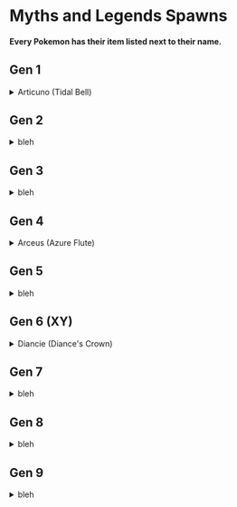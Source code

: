 # Myths and Legends Spawns
#### Every Pokemon has their item listed next to their name.
## Gen 1
<details>
<summary>Articuno (Tidal Bell)</summary>
<br>
  You Need <strong>3 Ice Stones</strong> In Your Inventory
  <br>
  Use A <strong>Tidal Bell</strong> In:
  <ul>
  <br>
  <li>Frozen Ocean</li>
  <li>Frozen Peaks</li>
  <li>Frozen River</li>
  <li>Snowy Beach</li>
  <li>Snowy Plains</li>
  <li>Snowy Slopes</li>
  <li>Snowy Taiga</li>
  </ul>
<br>
not done yet...
</details>

## Gen 2
<details>
<summary>bleh</summary>
<br>
not done yet...
</details>

## Gen 3
<details>
<summary>bleh</summary>
<br>
not done yet...
</details>

## Gen 4
<details>
<summary>Arceus (Azure Flute)</summary>
<br>
  Use An <strong>Azure Flute</strong> In:
  <ul>
    <br>
  <li>The End</li>
  <li>End Barrens</li>
  <li>End Highlands</li>
  <li>End Midlands</li>
  <li>Small End Islands</li>
  <li>Dark Forest</li>
  <li>Skyris Vale (BYG)</li>
  <li>Amethyst Canyon (Terralith)</li>
  <li>Amethyst Rainforest (Terralith)</li>
  <li>Mirage Isles (Terralith)</li>
  <li>Moonlight Grove (Terralith)</li>
  <li>Moonlight Valley (Terralith)</li>
  <li>Lantern River (Wythers)</li>
  <li>Mushroom Island (Wythers)</li>
  <li>Snowy Thermal Taiga (Wythers)</li>
  </ul>
</details>

## Gen 5
<details>
<summary>bleh</summary>
<br>
not done yet...
</details>

## Gen 6 (XY)
<details>
<summary>Diancie (Diance's Crown)</summary>
<br>
  Y-Level Must Be Between <strong>10 to -64</strong>
  <br>
  Use <strong>Diancie's Crown</strong> In:
  <ul>
  <br>
  <li>Dripstone Caves</li>
  <li>Lush Caves</li>
  <li>Andesite Caves (Terralith)</li>
  <li>Desert Caves (Terralith)</li>
  <li>Diorite Caves (Terralith)</li>
  <li>Fungal Caves (Terralith)</li>
  <li>Granite Caves (Terralith)</li>
  <li>Infested Caves (Terralith)</li>
  <li>Thermal Caves (Terralith)</li>
  <li>Underground Jungle (Terralith)</li>
  </ul>
</details>

## Gen 7
<details>
<summary>bleh</summary>
<br>
not done yet...
</details>

## Gen 8
<details>
<summary>bleh</summary>
<br>
not done yet...
</details>

## Gen 9
<details>
<summary>bleh</summary>
<br>
not done yet...
</details>
